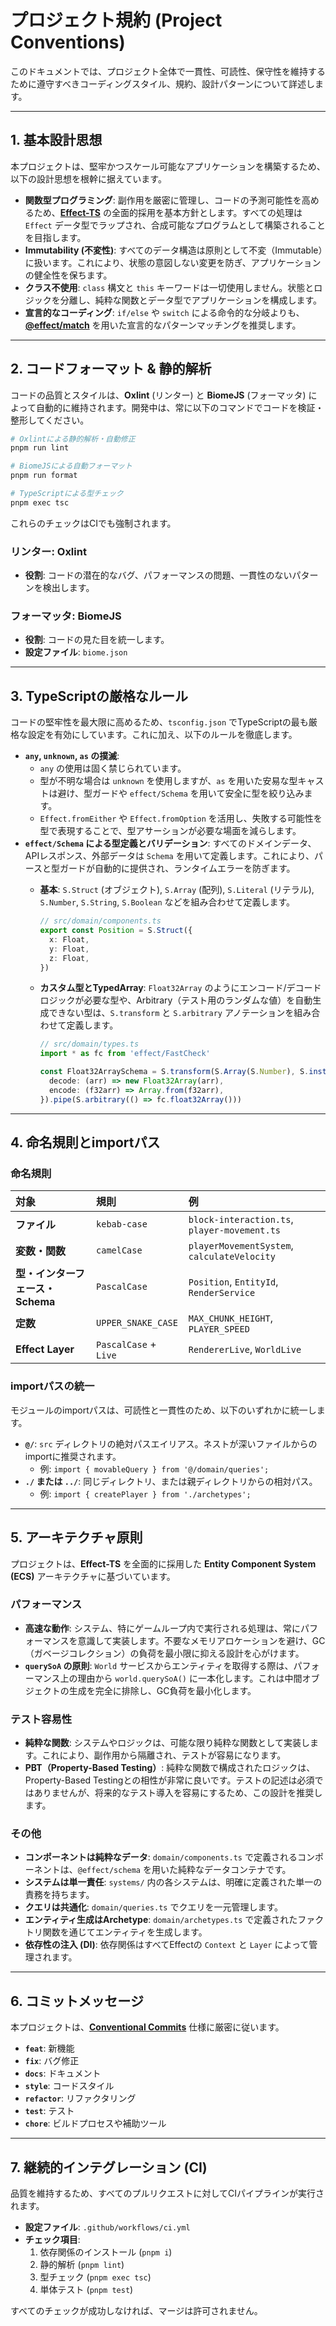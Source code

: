 # プロジェクト規約 (Project Conventions)

このドキュメントでは、プロジェクト全体で一貫性、可読性、保守性を維持するために遵守すべきコーディングスタイル、規約、設計パターンについて詳述します。

---

## 1. 基本設計思想

本プロジェクトは、堅牢かつスケール可能なアプリケーションを構築するため、以下の設計思想を根幹に据えています。

- **関数型プログラミング**: 副作用を厳密に管理し、コードの予測可能性を高めるため、[**Effect-TS**](https://effect.website/) の全面的採用を基本方針とします。すべての処理は `Effect` データ型でラップされ、合成可能なプログラムとして構築されることを目指します。
- **Immutability (不変性)**: すべてのデータ構造は原則として不変（Immutable）に扱います。これにより、状態の意図しない変更を防ぎ、アプリケーションの健全性を保ちます。
- **クラス不使用**: `class` 構文と `this` キーワードは一切使用しません。状態とロジックを分離し、純粋な関数とデータ型でアプリケーションを構成します。
- **宣言的なコーディング**: `if/else` や `switch` による命令的な分岐よりも、[**@effect/match**](https://www.effect.website/docs/essentials/match) を用いた宣言的なパターンマッチングを推奨します。

---

## 2. コードフォーマット & 静的解析

コードの品質とスタイルは、**Oxlint** (リンター) と **BiomeJS** (フォーマッタ) によって自動的に維持されます。開発中は、常に以下のコマンドでコードを検証・整形してください。

```bash
# Oxlintによる静的解析・自動修正
pnpm run lint

# BiomeJSによる自動フォーマット
pnpm run format

# TypeScriptによる型チェック
pnpm exec tsc
```

これらのチェックはCIでも強制されます。

### リンター: Oxlint

- **役割**: コードの潜在的なバグ、パフォーマンスの問題、一貫性のないパターンを検出します。

### フォーマッタ: BiomeJS

- **役割**: コードの見た目を統一します。
- **設定ファイル**: `biome.json`

---

## 3. TypeScriptの厳格なルール

コードの堅牢性を最大限に高めるため、`tsconfig.json` でTypeScriptの最も厳格な設定を有効にしています。これに加え、以下のルールを徹底します。

- **`any`, `unknown`, `as` の撲滅**:
  - `any` の使用は固く禁じられています。
  - 型が不明な場合は `unknown` を使用しますが、`as` を用いた安易な型キャストは避け、型ガードや `effect/Schema` を用いて安全に型を絞り込みます。
  - `Effect.fromEither` や `Effect.fromOption` を活用し、失敗する可能性を型で表現することで、型アサーションが必要な場面を減らします。
- **`effect/Schema` による型定義とバリデーション**: すべてのドメインデータ、APIレスポンス、外部データは `Schema` を用いて定義します。これにより、パースと型ガードが自動的に提供され、ランタイムエラーを防ぎます。
  - **基本**: `S.Struct` (オブジェクト), `S.Array` (配列), `S.Literal` (リテラル), `S.Number`, `S.String`, `S.Boolean` などを組み合わせて定義します。
    ```typescript
    // src/domain/components.ts
    export const Position = S.Struct({
      x: Float,
      y: Float,
      z: Float,
    })
    ```
  - **カスタム型とTypedArray**: `Float32Array` のようにエンコード/デコードロジックが必要な型や、Arbitrary（テスト用のランダムな値）を自動生成できない型は、`S.transform` と `S.arbitrary` アノテーションを組み合わせて定義します。

    ```typescript
    // src/domain/types.ts
    import * as fc from 'effect/FastCheck'

    const Float32ArraySchema = S.transform(S.Array(S.Number), S.instanceOf(Float32Array), {
      decode: (arr) => new Float32Array(arr),
      encode: (f32arr) => Array.from(f32arr),
    }).pipe(S.arbitrary(() => fc.float32Array()))
    ```

---

## 4. 命名規則とimportパス

### 命名規則

| 対象                             | 規則                  | 例                                           |
| :------------------------------- | :-------------------- | :------------------------------------------- |
| **ファイル**                     | `kebab-case`          | `block-interaction.ts`, `player-movement.ts` |
| **変数・関数**                   | `camelCase`           | `playerMovementSystem`, `calculateVelocity`  |
| **型・インターフェース・Schema** | `PascalCase`          | `Position`, `EntityId`, `RenderService`      |
| **定数**                         | `UPPER_SNAKE_CASE`    | `MAX_CHUNK_HEIGHT`, `PLAYER_SPEED`           |
| **Effect Layer**                 | `PascalCase` + `Live` | `RendererLive`, `WorldLive`                  |

### importパスの統一

モジュールのimportパスは、可読性と一貫性のため、以下のいずれかに統一します。

- **`@/`**: `src` ディレクトリの絶対パスエイリアス。ネストが深いファイルからのimportに推奨されます。
  - 例: `import { movableQuery } from '@/domain/queries';`
- **`./` または `../`**: 同じディレクトリ、または親ディレクトリからの相対パス。
  - 例: `import { createPlayer } from './archetypes';`

---

## 5. アーキテクチャ原則

プロジェクトは、**Effect-TS** を全面的に採用した **Entity Component System (ECS)** アーキテクチャに基づいています。

### パフォーマンス

- **高速な動作**: システム、特にゲームループ内で実行される処理は、常にパフォーマンスを意識して実装します。不要なメモリアロケーションを避け、GC（ガベージコレクション）の負荷を最小限に抑える設計を心がけます。
- **`querySoA` の原則**: `World` サービスからエンティティを取得する際は、パフォーマンス上の理由から `world.querySoA()` に一本化します。これは中間オブジェクトの生成を完全に排除し、GC負荷を最小化します。

### テスト容易性

- **純粋な関数**: システムやロジックは、可能な限り純粋な関数として実装します。これにより、副作用から隔離され、テストが容易になります。
- **PBT（Property-Based Testing）**: 純粋な関数で構成されたロジックは、Property-Based Testingとの相性が非常に良いです。テストの記述は必須ではありませんが、将来的なテスト導入を容易にするため、この設計を推奨します。

### その他

- **コンポーネントは純粋なデータ**: `domain/components.ts` で定義されるコンポーネントは、`@effect/schema` を用いた純粋なデータコンテナです。
- **システムは単一責任**: `systems/` 内の各システムは、明確に定義された単一の責務を持ちます。
- **クエリは共通化**: `domain/queries.ts` でクエリを一元管理します。
- **エンティティ生成はArchetype**: `domain/archetypes.ts` で定義されたファクトリ関数を通じてエンティティを生成します。
- **依存性の注入 (DI)**: 依存関係はすべてEffectの `Context` と `Layer` によって管理されます。

---

## 6. コミットメッセージ

本プロジェクトは、[**Conventional Commits**](https://www.conventionalcommits.org/) 仕様に厳密に従います。

- **`feat`**: 新機能
- **`fix`**: バグ修正
- **`docs`**: ドキュメント
- **`style`**: コードスタイル
- **`refactor`**: リファクタリング
- **`test`**: テスト
- **`chore`**: ビルドプロセスや補助ツール

---

## 7. 継続的インテグレーション (CI)

品質を維持するため、すべてのプルリクエストに対してCIパイプラインが実行されます。

- **設定ファイル**: `.github/workflows/ci.yml`
- **チェック項目**:
  1.  依存関係のインストール (`pnpm i`)
  2.  静的解析 (`pnpm lint`)
  3.  型チェック (`pnpm exec tsc`)
  4.  単体テスト (`pnpm test`)

すべてのチェックが成功しなければ、マージは許可されません。
